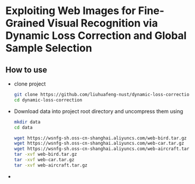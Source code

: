 # Exploiting Web Images for Fine-Grained Visual Recognition via Dynamic Loss Correction and Global Sample Selection

## How to use

- clone project
  ```bash
  git clone https://github.com/liuhuafeng-nust/dynamic-loss-correction.git
  cd dynamic-loss-correction
  ```

- Download data into project root directory and uncompress them using
  ```bash
  mkdir data
  cd data
  
  wget https://wsnfg-sh.oss-cn-shanghai.aliyuncs.com/web-bird.tar.gz
  wget https://wsnfg-sh.oss-cn-shanghai.aliyuncs.com/web-car.tar.gz
  wget https://wsnfg-sh.oss-cn-shanghai.aliyuncs.com/web-aircraft.tar.gz
  tar -xvf web-bird.tar.gz
  tar -xvf web-car.tar.gz
  tar -xvf web-aircraft.tar.gz
  ```
  
-
